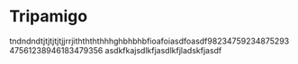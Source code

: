 # Tripamigo
tndndndtjtjtjtjtjjrrjiththththhhghbhbhbfioafoiasdfoasdf9823475923487529347561238946183479356
asdkfkajsdlkfjasdlkfjladskfjasdf